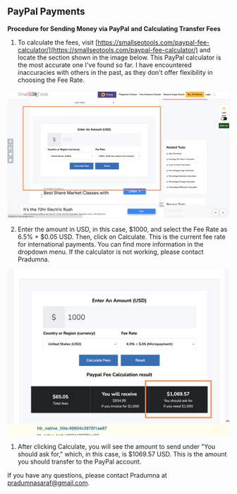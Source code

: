 ## PayPal Payments

**Procedure for Sending Money via PayPal and Calculating Transfer Fees**

1) To calculate the fees, visit [https://smallseotools.com/paypal-fee-calculator/](https://smallseotools.com/paypal-fee-calculator/) and locate the section shown in the image below. This PayPal calculator is the most accurate one I've found so far. I have encountered inaccuracies with others in the past, as they don't offer flexibility in choosing the Fee Rate.

<p align="center">
<img src="./paypal-1.png" width="900">
</p>

2) Enter the amount in USD, in this case, $1000, and select the Fee Rate as 6.5% + $0.05 USD. Then, click on Calculate. This is the current fee rate for international payments. You can find more information in the dropdown menu. If the calculator is not working, please contact Pradumna.

<p align="center">
<img src="./paypal-2.png" width="900">
</p>

1) After clicking Calculate, you will see the amount to send under "You should ask for," which, in this case, is $1069.57 USD. This is the amount you should transfer to the PayPal account.

If you have any questions, please contact Pradumna at pradumnasaraf@gmail.com.
